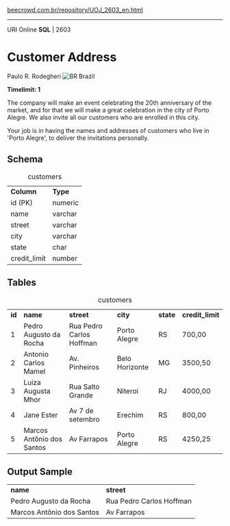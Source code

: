 <p><a href="https://www.beecrowd.com.br/repository/UOJ_2603_en.html">beecrowd.com.br/repository/UOJ_2603_en.html</a></p><hr>
                          <div>
                            <span>URI Online <strong>SQL</strong> | 2603 </span>
                            <h1>Customer Address</h1>
                            <div>
                              <p>Paulo R. Rodegheri <img src="https://resources.beecrowd.com.br/gallery/images/flags/br.gif" alt="BR"> Brazil</p>
                            </div>
                            <strong>Timelimit: 1</strong>
                          </div>
                          <div>
                          <div>
                            <p>The company will make an event celebrating the 20th anniversary of the market, and for that we will make a great celebration in the city of Porto Alegre. We also invite all our customers who are enrolled in this city.</p>
                            <p>Your job is in having the names and addresses of customers who live in 'Porto Alegre', to deliver the invitations personally.</p>
                          </div>
                          <div>
                          <h2>Schema</h2>
                          <div>
                          <table>
                          <caption>customers</caption>
                          <tbody><tr>
                          <td><strong>Column</strong></td>
                          <td><strong>Type</strong></td>
                        </tr>
                        <tr>
                          <td>id (PK)</td>
                          <td>numeric</td>
                        </tr>
                        <tr>
                          <td>name</td>
                          <td>varchar</td>
                        </tr>
                        <tr>
                          <td>street</td>
                          <td>varchar</td>
                        </tr>
                        <tr>
                          <td>city</td>
                          <td>varchar</td>
                        </tr>
                        <tr>
                          <td>state</td>
                          <td>char</td>
                        </tr>
                        <tr>
                          <td>credit_limit</td>
                          <td>number</td>
                        </tr>
                      </tbody></table>
                    </div>
                  </div>
                  <div>
                  <h2>Tables</h2>
                  <div>
                  <table>
                  <caption>customers</caption>
                  <tbody><tr>
                  <td><strong>id</strong></td>
                  <td><strong>name</strong></td>
                  <td><strong>street</strong></td>
                  <td><strong>city</strong></td>
                  <td><strong>state</strong></td>
                  <td><strong>credit_limit</strong></td>
                </tr>
                <tr>
                  <td>1</td>
                  <td>Pedro Augusto da Rocha</td>
                  <td>Rua Pedro Carlos Hoffman</td>
                  <td>Porto Alegre</td>
                  <td>RS</td>
                  <td>700,00</td>
                </tr>
                <tr>
                  <td>2</td>
                  <td>Antonio Carlos Mamel</td>
                  <td>Av. Pinheiros</td>
                  <td>Belo Horizonte</td>
                  <td>MG</td>
                  <td>3500,50</td>
                </tr>
                <tr>
                  <td>3</td>
                  <td>Luiza Augusta Mhor</td>
                  <td>Rua Salto Grande</td>
                  <td>Niteroi</td>
                  <td>RJ</td>
                  <td>4000,00</td>
                </tr>
                <tr>
                  <td>4</td>
                  <td>Jane Ester</td>
                  <td>Av 7 de setembro</td>
                  <td>Erechim</td>
                  <td>RS</td>
                  <td>800,00</td>
                </tr>
                <tr>
                  <td>5</td>
                  <td>Marcos Antônio dos Santos</td>
                  <td>Av Farrapos</td>
                  <td>Porto Alegre</td>
                  <td>RS</td>
                  <td>4250,25</td>
                </tr>
              </tbody></table>
            </div>
          </div>
          <div>
          <h2>Output Sample</h2>
          <div>
          <table>
          <tbody><tr>
          <td><strong>name</strong></td>
          <td><strong>street<strong></strong></strong></td>
        </tr>
        <tr>
          <td>Pedro Augusto da Rocha</td>
          <td>Rua Pedro Carlos Hoffman</td>
        </tr>
        <tr>
          <td>Marcos Antônio dos Santos</td>
          <td>Av Farrapos</td>
        </tr>
      </tbody></table>
    </div>
  </div>
  <p>
  </p>
</div>